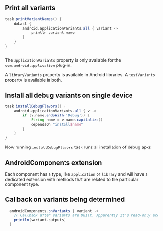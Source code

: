 

## Print all variants

```groovy
task printVariantNames() {
    doLast {
        android.applicationVariants.all { variant ->
            println variant.name
        }
    }
}
```

## 

The `applicationVariants` property is only available for the `com.android.application` plug-in. 

A `libraryVariants` property is available in Android libraries.
 A `testVariants` property is available in both.

## Install all debug variants on single device

```groovy
task installDebugFlavors() {
    android.applicationVariants.all { v ->
        if (v.name.endsWith('Debug')) {
            String name = v.name.capitalize()
            dependsOn "install$name"
        }
    }
}
```

Now running `installDebugFlavors` task runs all installation of debug apks


## AndroidComponents extension

Each component has a type, like `application` or `library` and will have a dedicated extension with methods that are related to the particular component type.



## Callback on variants being determined

```groovy
  androidComponents.onVariants { variant ->
    // Callback after variants are built. Apparently it's read-only access at this point, but outputs are available here
    println(variant.outputs)
  }
```